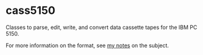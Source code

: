 # cass5150
Classes to parse, edit, write, and convert data cassette tapes for the IBM PC 5150.

For more information on the format, see [my notes](https://github.com/lampmerchant/tashnotes/tree/main/ibmpc/cassette) on the subject.
